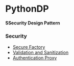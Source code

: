 # PythonDP
**SSecurity Design Pattern**

### Security
- [Secure Factory](/Security/SecureFactory/README.md)
- [Validation and Sanitization](/Security/ValidationSanitization/README.md)
- [Authentication Proxy](/Security/AuthenticationProxy/README.md)